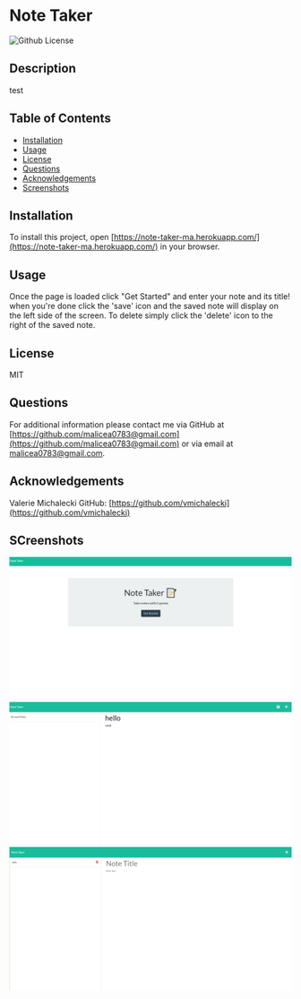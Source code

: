 # Note Taker

![Github License](https://img.shields.io/badge/License-MIT-yellow.svg)

## Description

test

## Table of Contents

* [Installation](#Installation)
* [Usage](#Usage)
* [License](#License)
* [Questions](#Questions)
* [Acknowledgements](#Acknowledgements)
* [Screenshots](#Screenshots)

## Installation

To install this project, open [https://note-taker-ma.herokuapp.com/](https://note-taker-ma.herokuapp.com/) in your browser.

## Usage

Once the page is loaded click "Get Started" and enter your note and its title!  when you're done click the 'save' icon and the saved note will display on the left side of the screen.  To delete simply click the 'delete' icon to the right of the saved note.

## License

MIT

## Questions

For additional information please contact me via GitHub at [https://github.com/malicea0783@gmail.com](https://github.com/malicea0783@gmail.com) or via email at [malicea0783@gmail.com](mailto:malicea0783@gmail.com?subject=[GitHub]%README%Generator).

## Acknowledgements

Valerie Michalecki 
GitHub: [https://github.com/vmichalecki](https://github.com/vmichalecki)

## SCreenshots

![Note Taker Homepage](./public/assets/images/note-taker-1.png)
![Enter yout Note!](./public/assets/images/note-taker-2.png)
![Click 'delete' Icon to Delete](./public/assets/images/note-taker-3.png)